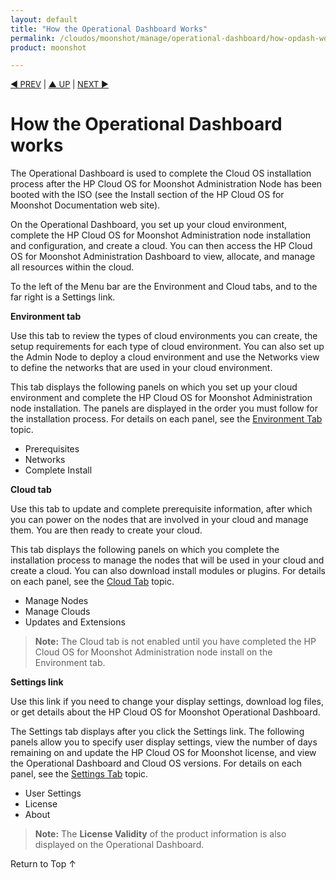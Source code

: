 ```yaml
---
layout: default
title: "How the Operational Dashboard Works"
permalink: /cloudos/moonshot/manage/operational-dashboard/how-opdash-works/
product: moonshot

---
```



<script> 

function PageRefresh { 
onLoad="window.refresh"
}

PageRefresh();

</script>


<p style="font-size: small;"> <a href="/cloudos/moonshot/manage/operational-dashboard/">&#9664; PREV</a> | <a href="/cloudos/moonshot/manage/operational-dashboard/">&#9650; UP</a> | <a href="/cloudos/moonshot/manage/operational-dashboard/environment-tab/">NEXT &#9654;</a> </p>

# How the Operational Dashboard works
The Operational Dashboard is used to complete the Cloud OS installation process after the HP Cloud OS for Moonshot Administration Node has been booted with the ISO (see the Install section of the HP Cloud OS for Moonshot Documentation web site). 

On the Operational Dashboard, you set up your cloud environment, complete the HP Cloud OS for Moonshot Administration node installation and configuration, and create a cloud. You can then access the HP Cloud OS for Moonshot Administration Dashboard to view, allocate, and manage all resources within the cloud.

To the left of the Menu bar are the Environment and Cloud tabs, and to the far right is a Settings link. 

**Environment tab**

 Use this tab to review the types of cloud environments you can create, the setup requirements for each type of cloud environment. You can also set up the Admin Node to deploy a cloud environment and use the Networks view to define the networks that are used in your cloud environment. 

 This tab displays the following panels on which you set up your cloud environment and complete the HP Cloud OS for Moonshot Administration node installation. The panels are displayed in the order you must follow for the installation process. For details on each panel, see the [Environment Tab](/cloudos/moonshot/manage/operational-dashboard/environment-tab) topic.

 * Prerequisites
 * Networks
 * Complete Install
 
**Cloud tab**

 Use this tab to update and complete prerequisite information, after which you can power on the nodes that are involved in your cloud and manage them. You are then ready to create your  cloud.
 
 This tab displays the following panels on which you complete the installation process to manage the nodes that will be used in your cloud and create a cloud. You can also download install modules or plugins. For details on each panel, see the [Cloud Tab](/cloudos/moonshot/manage/operational-dashboard/cloud-tab) topic.

 * Manage Nodes
 * Manage Clouds
 * Updates and Extensions

> **Note:** The Cloud tab is not enabled until you have completed the HP Cloud OS for Moonshot Administration node install on the Environment tab.

**Settings link**

 Use this link if you need to change your display settings, download log files, or get details about the HP Cloud OS for Moonshot Operational Dashboard.
 
 The Settings tab displays after you click the Settings link. The following panels allow you to specify user display settings, view the number of days remaining on and update the HP Cloud OS for Moonshot license, and view the Operational Dashboard and Cloud OS versions. For details on each panel, see the [Settings Tab](/cloudos/moonshot/manage/operational-dashboard/settings-tab) topic.

 * User Settings
 * License
 * About

>**Note:** The **License Validity** of the product information is also displayed on the Operational Dashboard.

 <a href="#top" style="padding:14px 0px 14px 0px; text-decoration: none;"> Return to Top &#8593; </a>

